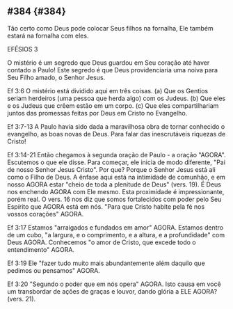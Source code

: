 ## #384 {#384}

Tão certo como Deus pode colocar Seus filhos na fornalha, Ele também estará na fornalha com eles.

EFÉSIOS 3

O mistério é um segredo que Deus guardou em Seu coração até haver contado a Paulo! Este segredo é que Deus providenciaria uma noiva para Seu Filho amado, o Senhor Jesus.

Ef 3:6 O mistério está dividido aqui em três coisas. (a) Que os Gentios seriam herdeiros (uma pessoa que herda algo) com os Judeus. (b) Que eles e os Judeus que crêem estão em um corpo. (c) Que eles compartilhariam juntos das promessas feitas por Deus em Cristo no Evangelho.

Ef 3:7-13 A Paulo havia sido dada a maravilhosa obra de tornar conhecido o evangelho, as boas novas de Deus. Para falar das inescrutáveis riquezas de Cristo!

Ef 3:14-21 Então chegamos à segunda oração de Paulo - a oração &quot;AGORA&quot;. Escutemos o que ele disse. Para começar, ele inicia de modo diferente, &quot;Pai de nosso Senhor Jesus Cristo&quot;. Por que? Porque o Senhor Jesus está ali como o Filho de Deus. A ênfase aqui está na intimidade de comunhão, e em nosso AGORA estar &quot;cheio de toda a plenitude de Deus&quot; (vers. 19). É Deus nos enchendo AGORA com Ele mesmo. Esta proximidade é impressionante, porém real. O vers. 16 nos diz que somos fortalecidos com poder pelo Seu Espírito que AGORA está em nós. &quot;Para que Cristo habite pela fé nos vossos corações&quot; AGORA.

Ef 3:17 Estamos &quot;arraigados e fundados em amor&quot; AGORA. Estamos dentro de um cubo, &quot;a largura, e o comprimento, e a altura, e a profundidade&quot; com Deus AGORA. Conhecemos &quot;o amor de Cristo, que excede todo o entendimento&quot; AGORA.

Ef 3:19 Ele &quot;fazer tudo muito mais abundantemente além daquilo que pedimos ou pensamos&quot; AGORA.

Ef 3:20 &quot;Segundo o poder que em nós opera&quot; AGORA. Isto causa em você um transbordar de ações de graças e louvor, dando glória a ELE AGORA? (vers. 21).